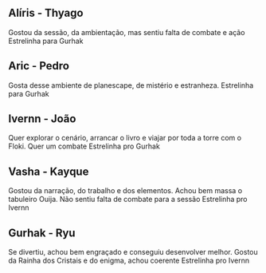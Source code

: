## Alíris - Thyago
Gostou da sessão, da ambientação, mas sentiu falta de combate e ação
Estrelinha para Gurhak

## Aric - Pedro
Gosta desse ambiente de planescape, de mistério e estranheza.
Estrelinha para Gurhak

## Ivernn - João
Quer explorar o cenário, arrancar o livro e viajar por toda a torre com o Floki. Quer um combate
Estrelinha pro Gurhak

## Vasha - Kayque
Gostou da narração, do trabalho e dos elementos. Achou bem massa o tabuleiro Ouija. Não sentiu falta de combate para a sessão
Estrelinha pro Ivernn

## Gurhak - Ryu
Se divertiu, achou bem engraçado e conseguiu desenvolver melhor. Gostou da Rainha dos Cristais e do enigma, achou coerente
Estrelinha pro Ivernn







